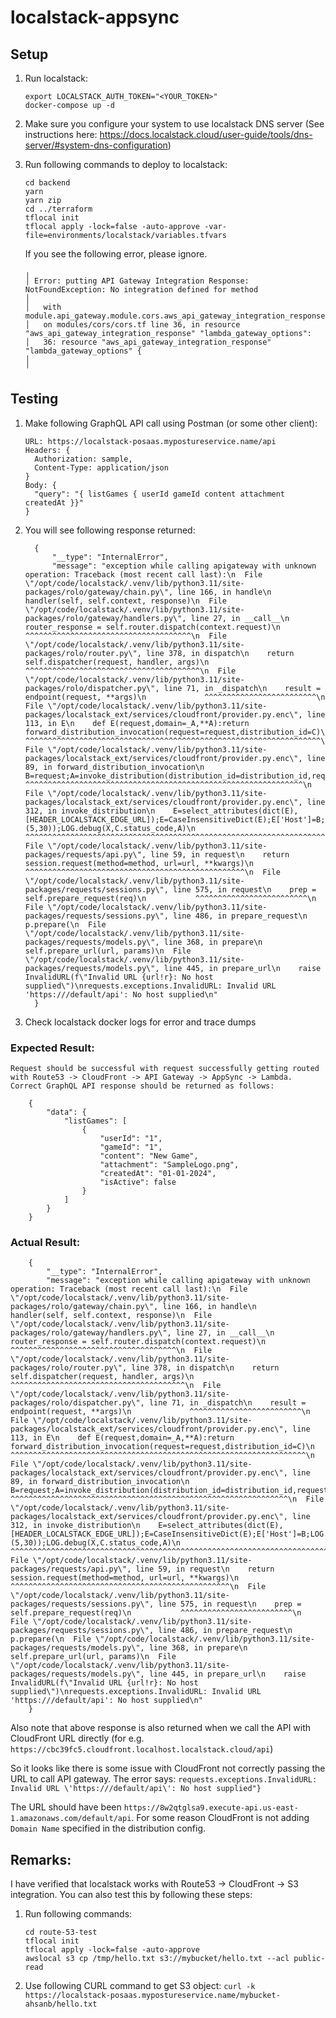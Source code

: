 # localstack-appsync

## Setup

1. Run localstack:
    ```
    export LOCALSTACK_AUTH_TOKEN="<YOUR_TOKEN>"
    docker-compose up -d
    ```
2. Make sure you configure your system to use localstack DNS server (See instructions here: https://docs.localstack.cloud/user-guide/tools/dns-server/#system-dns-configuration)
3. Run following commands to deploy to localstack:
    ```
    cd backend
    yarn
    yarn zip
    cd ../terraform
    tflocal init
    tflocal apply -lock=false -auto-approve -var-file=environments/localstack/variables.tfvars
    ```

    If you see the following error, please ignore.
      ```
      ╷
      │ Error: putting API Gateway Integration Response: NotFoundException: No integration defined for method
      │ 
      │   with module.api_gateway.module.cors.aws_api_gateway_integration_response.lambda_gateway_options,
      │   on modules/cors/cors.tf line 36, in resource "aws_api_gateway_integration_response" "lambda_gateway_options":
      │   36: resource "aws_api_gateway_integration_response" "lambda_gateway_options" {
      │ 
      ╵
      ```

  ## Testing

  1. Make following GraphQL API call using Postman (or some other client):
      ```
      URL: https://localstack-posaas.mypostureservice.name/api
      Headers: {
        Authorization: sample,
        Content-Type: application/json
      }
      Body: {
        "query": "{ listGames { userId gameId content attachment createdAt }}"
      }
      ```
  3. You will see following response returned:
      ```
        {
            "__type": "InternalError",
            "message": "exception while calling apigateway with unknown operation: Traceback (most recent call last):\n  File \"/opt/code/localstack/.venv/lib/python3.11/site-packages/rolo/gateway/chain.py\", line 166, in handle\n    handler(self, self.context, response)\n  File \"/opt/code/localstack/.venv/lib/python3.11/site-packages/rolo/gateway/handlers.py\", line 27, in __call__\n    router_response = self.router.dispatch(context.request)\n                      ^^^^^^^^^^^^^^^^^^^^^^^^^^^^^^^^^^^^^\n  File \"/opt/code/localstack/.venv/lib/python3.11/site-packages/rolo/router.py\", line 378, in dispatch\n    return self.dispatcher(request, handler, args)\n           ^^^^^^^^^^^^^^^^^^^^^^^^^^^^^^^^^^^^^^^\n  File \"/opt/code/localstack/.venv/lib/python3.11/site-packages/rolo/dispatcher.py\", line 71, in _dispatch\n    result = endpoint(request, **args)\n             ^^^^^^^^^^^^^^^^^^^^^^^^^\n  File \"/opt/code/localstack/.venv/lib/python3.11/site-packages/localstack_ext/services/cloudfront/provider.py.enc\", line 113, in E\n    def E(request,domain=_A,**A):return forward_distribution_invocation(request=request,distribution_id=C)\n                                        ^^^^^^^^^^^^^^^^^^^^^^^^^^^^^^^^^^^^^^^^^^^^^^^^^^^^^^^^^^^^^^^^^^\n  File \"/opt/code/localstack/.venv/lib/python3.11/site-packages/localstack_ext/services/cloudfront/provider.py.enc\", line 89, in forward_distribution_invocation\n    B=request;A=invoke_distribution(distribution_id=distribution_id,request=B);C=Response(response=A.content,status=A.status_code,headers=Headers(dict(A.headers)))\n                ^^^^^^^^^^^^^^^^^^^^^^^^^^^^^^^^^^^^^^^^^^^^^^^^^^^^^^^^^^^^^^\n  File \"/opt/code/localstack/.venv/lib/python3.11/site-packages/localstack_ext/services/cloudfront/provider.py.enc\", line 312, in invoke_distribution\n    E=select_attributes(dict(E),[HEADER_LOCALSTACK_EDGE_URL]);E=CaseInsensitiveDict(E);E['Host']=B;LOG.info(W,H,A,B);C=requests.request(H,A,data=O,headers=E,verify=_F,allow_redirects=_F,timeout=(5,30));LOG.debug(X,C.status_code,A)\n                                                                                                                       ^^^^^^^^^^^^^^^^^^^^^^^^^^^^^^^^^^^^^^^^^^^^^^^^^^^^^^^^^^^^^^^^^^^^^^^^^^^^^^^^^^\n  File \"/opt/code/localstack/.venv/lib/python3.11/site-packages/requests/api.py\", line 59, in request\n    return session.request(method=method, url=url, **kwargs)\n           ^^^^^^^^^^^^^^^^^^^^^^^^^^^^^^^^^^^^^^^^^^^^^^^^^\n  File \"/opt/code/localstack/.venv/lib/python3.11/site-packages/requests/sessions.py\", line 575, in request\n    prep = self.prepare_request(req)\n           ^^^^^^^^^^^^^^^^^^^^^^^^^\n  File \"/opt/code/localstack/.venv/lib/python3.11/site-packages/requests/sessions.py\", line 486, in prepare_request\n    p.prepare(\n  File \"/opt/code/localstack/.venv/lib/python3.11/site-packages/requests/models.py\", line 368, in prepare\n    self.prepare_url(url, params)\n  File \"/opt/code/localstack/.venv/lib/python3.11/site-packages/requests/models.py\", line 445, in prepare_url\n    raise InvalidURL(f\"Invalid URL {url!r}: No host supplied\")\nrequests.exceptions.InvalidURL: Invalid URL 'https:///default/api': No host supplied\n"
        }
      ```
  4. Check localstack docker logs for error and trace dumps

  ### Expected Result:
    Request should be successful with request successfully getting routed with Route53 -> CloudFront -> API Gateway -> AppSync -> Lambda. Correct GraphQL API response should be returned as follows:
    
        {
            "data": {
                "listGames": [
                    {
                        "userId": "1",
                        "gameId": "1",
                        "content": "New Game",
                        "attachment": "SampleLogo.png",
                        "createdAt": "01-01-2024",
                        "isActive": false
                    }
                ]
            }
        }



  ### Actual Result:

        {
            "__type": "InternalError",
            "message": "exception while calling apigateway with unknown operation: Traceback (most recent call last):\n  File \"/opt/code/localstack/.venv/lib/python3.11/site-packages/rolo/gateway/chain.py\", line 166, in handle\n    handler(self, self.context, response)\n  File \"/opt/code/localstack/.venv/lib/python3.11/site-packages/rolo/gateway/handlers.py\", line 27, in __call__\n    router_response = self.router.dispatch(context.request)\n                      ^^^^^^^^^^^^^^^^^^^^^^^^^^^^^^^^^^^^^\n  File \"/opt/code/localstack/.venv/lib/python3.11/site-packages/rolo/router.py\", line 378, in dispatch\n    return self.dispatcher(request, handler, args)\n           ^^^^^^^^^^^^^^^^^^^^^^^^^^^^^^^^^^^^^^^\n  File \"/opt/code/localstack/.venv/lib/python3.11/site-packages/rolo/dispatcher.py\", line 71, in _dispatch\n    result = endpoint(request, **args)\n             ^^^^^^^^^^^^^^^^^^^^^^^^^\n  File \"/opt/code/localstack/.venv/lib/python3.11/site-packages/localstack_ext/services/cloudfront/provider.py.enc\", line 113, in E\n    def E(request,domain=_A,**A):return forward_distribution_invocation(request=request,distribution_id=C)\n                                        ^^^^^^^^^^^^^^^^^^^^^^^^^^^^^^^^^^^^^^^^^^^^^^^^^^^^^^^^^^^^^^^^^^\n  File \"/opt/code/localstack/.venv/lib/python3.11/site-packages/localstack_ext/services/cloudfront/provider.py.enc\", line 89, in forward_distribution_invocation\n    B=request;A=invoke_distribution(distribution_id=distribution_id,request=B);C=Response(response=A.content,status=A.status_code,headers=Headers(dict(A.headers)))\n                ^^^^^^^^^^^^^^^^^^^^^^^^^^^^^^^^^^^^^^^^^^^^^^^^^^^^^^^^^^^^^^\n  File \"/opt/code/localstack/.venv/lib/python3.11/site-packages/localstack_ext/services/cloudfront/provider.py.enc\", line 312, in invoke_distribution\n    E=select_attributes(dict(E),[HEADER_LOCALSTACK_EDGE_URL]);E=CaseInsensitiveDict(E);E['Host']=B;LOG.info(W,H,A,B);C=requests.request(H,A,data=O,headers=E,verify=_F,allow_redirects=_F,timeout=(5,30));LOG.debug(X,C.status_code,A)\n                                                                                                                       ^^^^^^^^^^^^^^^^^^^^^^^^^^^^^^^^^^^^^^^^^^^^^^^^^^^^^^^^^^^^^^^^^^^^^^^^^^^^^^^^^^\n  File \"/opt/code/localstack/.venv/lib/python3.11/site-packages/requests/api.py\", line 59, in request\n    return session.request(method=method, url=url, **kwargs)\n           ^^^^^^^^^^^^^^^^^^^^^^^^^^^^^^^^^^^^^^^^^^^^^^^^^\n  File \"/opt/code/localstack/.venv/lib/python3.11/site-packages/requests/sessions.py\", line 575, in request\n    prep = self.prepare_request(req)\n           ^^^^^^^^^^^^^^^^^^^^^^^^^\n  File \"/opt/code/localstack/.venv/lib/python3.11/site-packages/requests/sessions.py\", line 486, in prepare_request\n    p.prepare(\n  File \"/opt/code/localstack/.venv/lib/python3.11/site-packages/requests/models.py\", line 368, in prepare\n    self.prepare_url(url, params)\n  File \"/opt/code/localstack/.venv/lib/python3.11/site-packages/requests/models.py\", line 445, in prepare_url\n    raise InvalidURL(f\"Invalid URL {url!r}: No host supplied\")\nrequests.exceptions.InvalidURL: Invalid URL 'https:///default/api': No host supplied\n"
        }



  Also note that above response is also returned when we call the API with CloudFront URL directly (for e.g. `https://cbc39fc5.cloudfront.localhost.localstack.cloud/api`)

  So it looks like there is some issue with CloudFront not correctly passing the URL to call API gateway. The error says: 
  `requests.exceptions.InvalidURL: Invalid URL \'https:///default/api\': No host supplied"}`

  The URL should have been `https://8w2qtglsa9.execute-api.us-east-1.amazonaws.com/default/api`. For some reason CloudFront is not adding `Domain Name` specified in the distribution config.

  ## Remarks:

  I have verified that localstack works with Route53 -> CloudFront -> S3 integration. You can also test this by following these steps:

  1. Run following commands:
      ```
      cd route-53-test
      tflocal init
      tflocal apply -lock=false -auto-approve
      awslocal s3 cp /tmp/hello.txt s3://mybucket/hello.txt --acl public-read
      ```
  2. Use following CURL command to get S3 object:
      `curl -k https://localstack-posaas.mypostureservice.name/mybucket-ahsanb/hello.txt`
